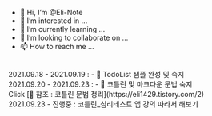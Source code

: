 - 👋 Hi, I’m @Eli-Note
- 👀 I’m interested in ...
- 🌱 I’m currently learning ...
- 💞️ I’m looking to collaborate on ...
- 📫 How to reach me ...
<br>
2021.09.18 - 2021.09.19 :
- 📝 TodoList 샘플 완성 및 숙지
<br>
2021.09.20 - 2021.09.23 :
- 📝 코틀린 및 마크다운 문법 숙지 <br>
Click [📎 참조 : 코틀린 문법 정리](https://eli1429.tistory.com/2) 
<br>
2021.09.23 - 진행중 : 코틀린_심리테스트 앱 강의 따라서 해보기
